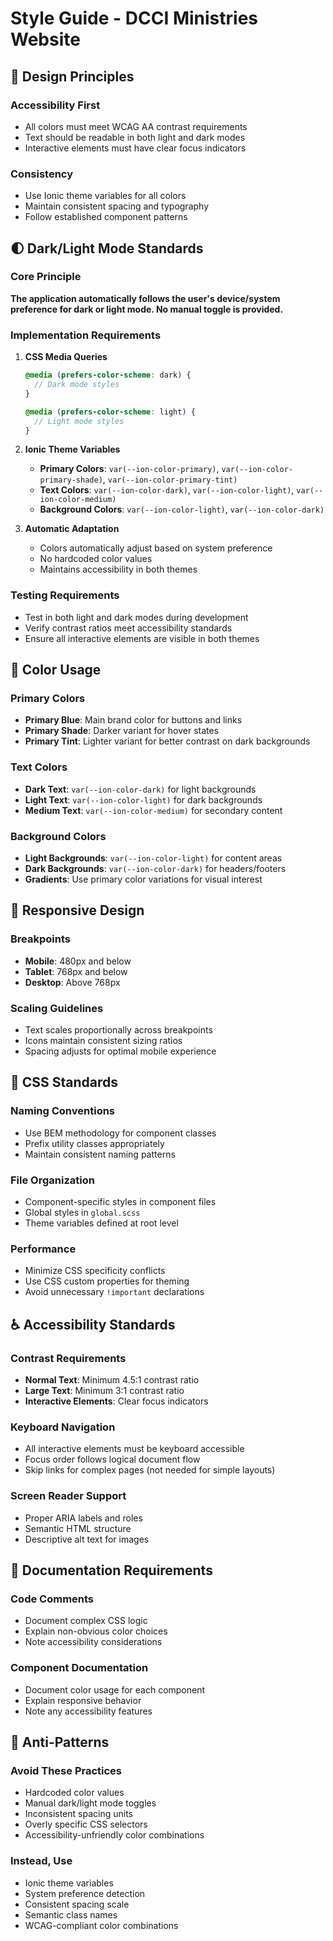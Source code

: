 # Style Guide - DCCI Ministries Website

## 🎨 Design Principles

### **Accessibility First**
- All colors must meet WCAG AA contrast requirements
- Text should be readable in both light and dark modes
- Interactive elements must have clear focus indicators

### **Consistency**
- Use Ionic theme variables for all colors
- Maintain consistent spacing and typography
- Follow established component patterns

## 🌓 Dark/Light Mode Standards

### **Core Principle**
**The application automatically follows the user's device/system preference for dark or light mode. No manual toggle is provided.**

### **Implementation Requirements**

1. **CSS Media Queries**
   ```scss
   @media (prefers-color-scheme: dark) {
     // Dark mode styles
   }
   
   @media (prefers-color-scheme: light) {
     // Light mode styles
   }
   ```

2. **Ionic Theme Variables**
   - **Primary Colors**: `var(--ion-color-primary)`, `var(--ion-color-primary-shade)`, `var(--ion-color-primary-tint)`
   - **Text Colors**: `var(--ion-color-dark)`, `var(--ion-color-light)`, `var(--ion-color-medium)`
   - **Background Colors**: `var(--ion-color-light)`, `var(--ion-color-dark)`

3. **Automatic Adaptation**
   - Colors automatically adjust based on system preference
   - No hardcoded color values
   - Maintains accessibility in both themes

### **Testing Requirements**

- Test in both light and dark modes during development
- Verify contrast ratios meet accessibility standards
- Ensure all interactive elements are visible in both themes

## 🎯 Color Usage

### **Primary Colors**
- **Primary Blue**: Main brand color for buttons and links
- **Primary Shade**: Darker variant for hover states
- **Primary Tint**: Lighter variant for better contrast on dark backgrounds

### **Text Colors**
- **Dark Text**: `var(--ion-color-dark)` for light backgrounds
- **Light Text**: `var(--ion-color-light)` for dark backgrounds
- **Medium Text**: `var(--ion-color-medium)` for secondary content

### **Background Colors**
- **Light Backgrounds**: `var(--ion-color-light)` for content areas
- **Dark Backgrounds**: `var(--ion-color-dark)` for headers/footers
- **Gradients**: Use primary color variations for visual interest

## 📱 Responsive Design

### **Breakpoints**
- **Mobile**: 480px and below
- **Tablet**: 768px and below
- **Desktop**: Above 768px

### **Scaling Guidelines**
- Text scales proportionally across breakpoints
- Icons maintain consistent sizing ratios
- Spacing adjusts for optimal mobile experience

## 🔧 CSS Standards

### **Naming Conventions**
- Use BEM methodology for component classes
- Prefix utility classes appropriately
- Maintain consistent naming patterns

### **File Organization**
- Component-specific styles in component files
- Global styles in `global.scss`
- Theme variables defined at root level

### **Performance**
- Minimize CSS specificity conflicts
- Use CSS custom properties for theming
- Avoid unnecessary `!important` declarations

## ♿ Accessibility Standards

### **Contrast Requirements**
- **Normal Text**: Minimum 4.5:1 contrast ratio
- **Large Text**: Minimum 3:1 contrast ratio
- **Interactive Elements**: Clear focus indicators

### **Keyboard Navigation**
- All interactive elements must be keyboard accessible
- Focus order follows logical document flow
- Skip links for complex pages (not needed for simple layouts)

### **Screen Reader Support**
- Proper ARIA labels and roles
- Semantic HTML structure
- Descriptive alt text for images

## 📝 Documentation Requirements

### **Code Comments**
- Document complex CSS logic
- Explain non-obvious color choices
- Note accessibility considerations

### **Component Documentation**
- Document color usage for each component
- Explain responsive behavior
- Note any accessibility features

## 🚫 Anti-Patterns

### **Avoid These Practices**
- Hardcoded color values
- Manual dark/light mode toggles
- Inconsistent spacing units
- Overly specific CSS selectors
- Accessibility-unfriendly color combinations

### **Instead, Use**
- Ionic theme variables
- System preference detection
- Consistent spacing scale
- Semantic class names
- WCAG-compliant color combinations 
